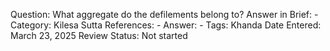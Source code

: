 Question: What aggregate do the defilements belong to?
Answer in Brief: -
 Category: Kilesa
Sutta References: -
Answer: -
Tags: Khanda
Date Entered: March 23, 2025
Review Status: Not started